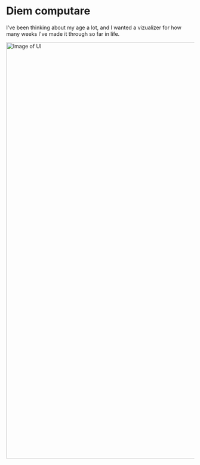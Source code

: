 # Diem computare

I've been thinking about my age a lot, and I wanted a vizualizer for how many weeks I've made it through so far in life.

<img width="1116" alt="Image of UI" src="https://github.com/user-attachments/assets/df243114-e739-4716-949e-ec5747ec51e4" />
